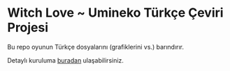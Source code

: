 # Witch Love ~ Umineko Türkçe Çeviri Projesi

Bu repo oyunun Türkçe dosyalarını (grafiklerini vs.) barındırır.

Detaylı kuruluma [buradan](https://witch-love.com/umineko/installation) ulaşabilirsiniz.